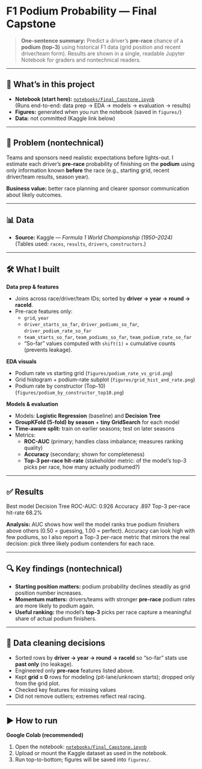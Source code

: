 # F1 Podium Probability — Final Capstone

> **One-sentence summary:** Predict a driver’s **pre-race** chance of a **podium (top-3)** using historical F1 data (grid position and recent driver/team form). Results are shown in a single, readable Jupyter Notebook for graders and nontechnical readers.

---

## 📌 What’s in this project
- **Notebook (start here):** [`notebooks/Final_Capstone.ipynb`](notebooks/Final_Capstone.ipynb)  
  (Runs end-to-end: data prep → EDA → models → evaluation → results)
- **Figures:** generated when you run the notebook (saved in `figures/`)
- **Data:** not committed (Kaggle link below)

---

## 🧠 Problem (nontechnical)
Teams and sponsors need realistic expectations before lights-out. I estimate each driver’s **pre-race** probability of finishing on the **podium** using only information known **before** the race (e.g., starting grid, recent driver/team results, season year).

**Business value:** better race planning and clearer sponsor communication about likely outcomes.

---

## 📊 Data
- **Source:** Kaggle — *Formula 1 World Championship (1950–2024)*  
  (Tables used: `races`, `results`, `drivers`, `constructors`.)

---

## 🛠️ What I built 
**Data prep & features**
- Joins across race/driver/team IDs; sorted by **driver → year → round → raceId**.
- Pre-race features only:
  - `grid`, `year`
  - `driver_starts_so_far`, `driver_podiums_so_far`, `driver_podium_rate_so_far`
  - `team_starts_so_far`, `team_podiums_so_far`, `team_podium_rate_so_far`
  - “So-far” values computed with `shift(1)` + cumulative counts (prevents leakage).

**EDA visuals**
- Podium rate vs starting grid (`figures/podium_rate_vs_grid.png`)
- Grid histogram + podium-rate subplot (`figures/grid_hist_and_rate.png`)
- Podium rate by constructor (Top-10) (`figures/podium_by_constructor_top10.png`)

**Models & evaluation**
- Models: **Logistic Regression** (baseline) and **Decision Tree** 
- **GroupKFold (5-fold) by season** + **tiny GridSearch** for each model
- **Time-aware split:** train on earlier seasons; test on later seasons
- Metrics:
  - **ROC-AUC** (primary; handles class imbalance; measures ranking quality)
  - **Accuracy** (secondary; shown for completeness)
  - **Top-3 per-race hit-rate** (stakeholder metric: of the model’s top-3 picks per race, how many actually podiumed?)

---

## ✅ Results 


Best model Decision Tree
ROC-AUC: 0.926
Accuracy .897
Top-3 per-race hit-rate 68.2%

**Analysis:** AUC shows how well the model ranks true podium finishers above others (0.50 = guessing, 1.00 = perfect). Accuracy can look high with few podiums, so I also report a Top-3 per-race metric that mirrors the real decision: pick three likely podium contenders for each race.

---

## 🔍 Key findings (nontechnical)
- **Starting position matters:** podium probability declines steadily as grid position number increases.  
- **Momentum matters:** drivers/teams with stronger **pre-race** podium rates are more likely to podium again.  
- **Useful ranking:** the model’s **top-3** picks per race capture a meaningful share of actual podium finishers.

---

## 🧽 Data cleaning decisions
- Sorted rows by **driver → year → round → raceId** so “so-far” stats use **past only** (no leakage).
- Engineered only **pre-race** features listed above.
- Kept **grid = 0** rows for modeling (pit-lane/unknown starts); dropped only from the grid plot.
- Checked key features for missing values 
- Did not remove outliers; extremes reflect real racing.

---

## ▶️ How to run
**Google Colab (recommended)**
1. Open the notebook: [`notebooks/Final_Capstone.ipynb`](notebooks/Final_Capstone.ipynb)  
2. Upload or mount the Kaggle dataset as used in the notebook.  
3. Run top-to-bottom; figures will be saved into `figures/`.

